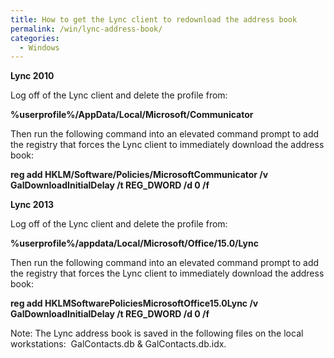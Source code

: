 ```yaml
---
title: How to get the Lync client to redownload the address book
permalink: /win/lync-address-book/
categories:
  - Windows
---
```

**Lync 2010**

Log off of the Lync client and delete the profile from:

**%userprofile%/AppData/Local/Microsoft/Communicator**

Then run the following command into an elevated command prompt to add the registry that forces the Lync client to immediately download the address book:

**reg add HKLM/Software/Policies/MicrosoftCommunicator /v GalDownloadInitialDelay /t REG_DWORD /d 0 /f**

**Lync 2013**

Log off of the Lync client and delete the profile from:

**%userprofile%/appdata/Local/Microsoft/Office/15.0/Lync**

Then run the following command into an elevated command prompt to add the registry that forces the Lync client to immediately download the address book:

**reg add HKLMSoftwarePoliciesMicrosoftOffice15.0Lync /v GalDownloadInitialDelay /t REG_DWORD /d 0 /f**

Note: The Lync address book is saved in the following files on the local workstations:  GalContacts.db & GalContacts.db.idx.
